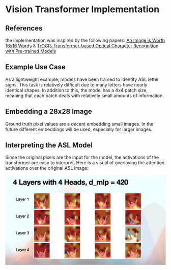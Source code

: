 # Vision Transformer Implementation

## References
the implementation was inspired by the following papers: [An Image is Worth 16x16 Words](https://arxiv.org/abs/2010.11929) & [TrOCR: Transformer-based Optical Character Recognition with Pre-trained Models](https://arxiv.org/abs/2109.10282)

## Example Use Case
As a lightweight example, models have been trained to identify ASL letter signs. This task is relatively difficult due to many letters have nearly identical shapes. In addition to this, the model has a 4x4 patch size, meaning that each patch deals with relatively small amounts of information. 

## Embedding a 28x28 Image
Ground truth pixel values are a decent embedding small images. In the future different embeddings will be used, especially for larger images. 

## Interpreting the ASL Model
Since the original pixels are the input for the model, the activations of the transformer are easy to interpret. Here is a visual of overlaying the attention activations over the original ASL image:

![](interpret.png)
